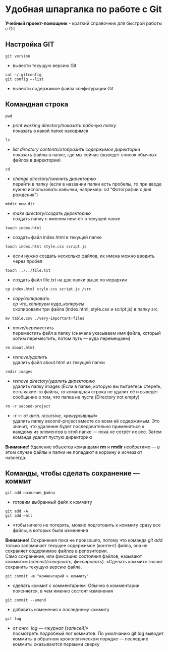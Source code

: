 # Удобная шпаргалка по работе с Git  

**Учебный проект-помощник** - краткий справочник для быстрой работы с Git

## Настройка GIT

```	
git version
```
* вывести текущую версию Git

```	
cat ~/.gitconfig  
git config –-list
```
* вывести содержимое файла конфигурации Git

## Командная строка

```
pwd
```
* *print working directory/показать рабочую папку* <br>
показать в какой папке находимся

```
ls
```
* *list directory contents/отобразить содержимое директории* <br>
показать файлы в папке, где мы сейчас (выведет список обычных файлов в директории)

```
cd
```
* *change directory/сменить директорию* <br>
перейти в папку (если в названии папки есть пробелы, то при вводе нужно использовать кавычки, например: cd “Фотографии с дня рождения”)

```
mkdir new-dir
```
* *make directory/создать директорию* <br>
создать папку с именем new-dir в текущей папке

```	
touch index.html
```
* создать файл index.html в текущей папке

```	
touch index.html style.css script.js
```
* если нужно создать несколько файлов, их имена можно вводить через пробел

```	
touch ../../file.txt
```
* создать файл file.txt на две папки выше по иерархии

```	
cp index.html style.css script.js /src
```
* *copy/копировать* <br>
*cp что_копируем куда_копируем* <br>
скопировали три файла (index.html, style.css и script.js) в папку src

```	
mv table.csv ./very-important-files
```
* *move/переместить* <br>
переместить файл в папку (сначала указываем имя файла, который хотим переместить, потом путь — куда перемещаем)

```	
rm about.html
```
* *remove/удалить* <br>
удалить файл about.html из текущей папки

```	
rmdir images
```
* *remove directory/удалить директорию* <br>
удалить папку images (Если в папке, которую вы пытаетесь стереть, есть какие-то файлы, то командная строка не удалит её и выведет сообщение о том, что папка не пуста (Directory not empty)

```	
rm -r second-project
```
* *-r — от англ. recursive, «рекурсивный»* <br>
удалить папку second-project вместе со всем её содержимым. Это значит, что удаление будет последовательно применяться к каждому из элементов в этой папке — пока не сотрёт их все. Затем команда удалит пустую директорию

**Внимание!** Удаление объектов командами **rm** и **rmdir** необратимо — в этом случае файлы и папки не попадают в корзину и исчезают навсегда.

## Команды, чтобы сделать сохранение — коммит

```	
git add название_файла
```
* готовим выбранный файл к коммиту

```	
git add -A 
git add –all
```
* чтобы ничего не потерять, можно подготовить к коммиту сразу все файлы, в которых были изменения

**Внимание!** Сохранения пока не произошло, потому что команда *git add* только запоминает текущее содержимое (контент) файла, она не сохраняет содержимое файлов в репозитории. <br>
Само сохранение, или фиксацию состояния файлов, называют коммитом (*commit/совершать, фиксировать*). «Сделать коммит» значит сохранить текущую версию файла.

```	
git commit -m "комментарий к коммиту"
```
* сделать коммит с комментарием. Обычно в комментарии поясняется, в чем именно состоят изменения

```	
git commit --amend
```
* добавить изменения к последнему коммиту

```	
git log
```
* *от англ. log — «журнал [записей]»* <br>
посмотреть подробный лог коммитов. По умолчанию git log выводит коммиты в обратном хронологическом порядке — последние коммиты оказываются первыми сверху
